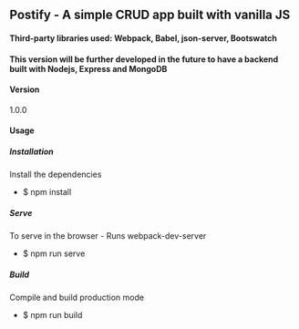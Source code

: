 ## Postify - A simple CRUD app built with vanilla JS
#### Third-party libraries used: Webpack, Babel, json-server, Bootswatch
#### This version will be further developed in the future to have a backend built with Nodejs, Express and MongoDB
#### Version
1.0.0
#### Usage
##### Installation
Install the dependencies
- $ npm install
##### Serve
To serve in the browser - Runs webpack-dev-server
- $ npm run serve
##### Build
Compile and build production mode
- $ npm run build